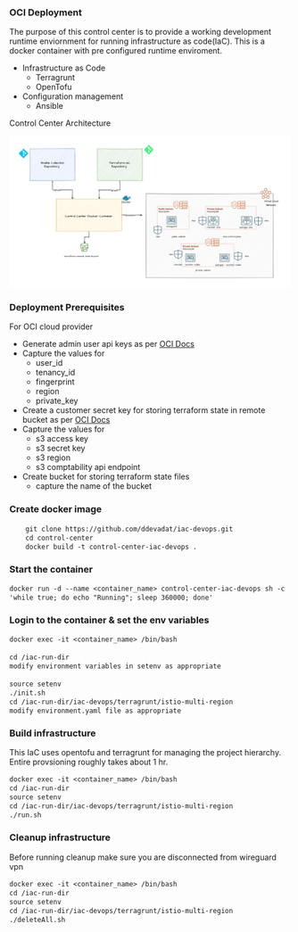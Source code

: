 ### OCI Deployment

The purpose of this control center is to provide a working development runtime enviornment for running infrastructure as code(IaC).
This is a docker container with pre configured runtime enviroment.

- Infrastructure as Code 
    - Terragrunt
    - OpenTofu
- Configuration management
    - Ansible

Control Center Architecture

![control-center](images/control-center.png)



### Deployment Prerequisites

For OCI cloud provider

-   Generate admin user api keys as per [OCI Docs](https://docs.oracle.com/en-us/iaas/Content/API/Concepts/apisigningkey.htm#two)
-   Capture the values for
    - user_id
    - tenancy_id
    - fingerprint
    - region
    - private_key
-   Create a customer secret key for storing terraform state in remote bucket as per [OCI Docs](https://docs.oracle.com/en-us/iaas/Content/Object/Tasks/s3compatibleapi.htm#usingAPI)
-   Capture the values for
    - s3 access key
    - s3 secret key
    - s3 region
    - s3 comptability api endpoint
-   Create bucket for storing terraform state files
    - capture the name of the bucket

### Create docker image
```
    git clone https://github.com/ddevadat/iac-devops.git
    cd control-center
    docker build -t control-center-iac-devops .

```

### Start the container

```
docker run -d --name <container_name> control-center-iac-devops sh -c 'while true; do echo "Running"; sleep 360000; done'

```

### Login to the container & set the env variables

```
docker exec -it <container_name> /bin/bash

cd /iac-run-dir
modify environment variables in setenv as appropriate

source setenv
./init.sh
cd /iac-run-dir/iac-devops/terragrunt/istio-multi-region
modify environment.yaml file as appropriate

```

### Build infrastructure

This IaC uses opentofu and terragrunt for managing the project hierarchy. Entire provsioning roughly takes about 1 hr.

```
docker exec -it <container_name> /bin/bash
cd /iac-run-dir
source setenv
cd /iac-run-dir/iac-devops/terragrunt/istio-multi-region
./run.sh

```


### Cleanup infrastructure

Before running cleanup make sure you are disconnected from wireguard vpn

```
docker exec -it <container_name> /bin/bash
cd /iac-run-dir
source setenv
cd /iac-run-dir/iac-devops/terragrunt/istio-multi-region
./deleteAll.sh

```